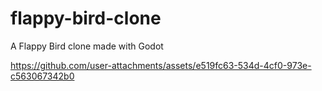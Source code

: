 ﻿# flappy-bird-clone
A Flappy Bird clone made with Godot

https://github.com/user-attachments/assets/e519fc63-534d-4cf0-973e-c563067342b0
